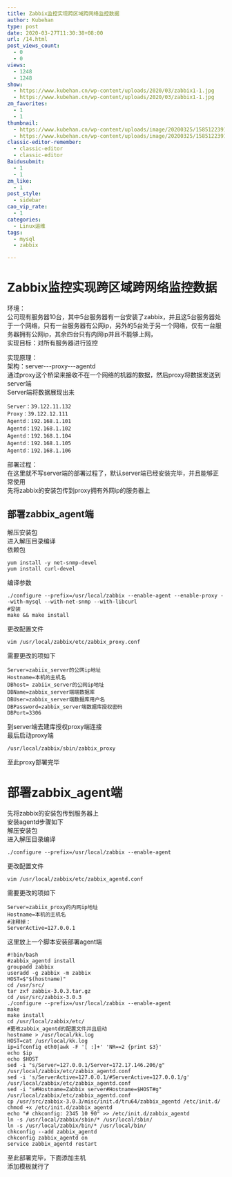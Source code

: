 ```yaml
---
title: Zabbix监控实现跨区域跨网络监控数据
author: Kubehan
type: post
date: 2020-03-27T11:30:38+08:00
url: /14.html
post_views_count:
  - 0
  - 0
views:
  - 1248
  - 1248
show:
  - https://www.kubehan.cn/wp-content/uploads/2020/03/zabbix1-1.jpg
  - https://www.kubehan.cn/wp-content/uploads/2020/03/zabbix1-1.jpg
zm_favorites:
  - 1
  - 1
thumbnail:
  - https://www.kubehan.cn/wp-content/uploads/image/20200325/1585122391732212.png
  - https://www.kubehan.cn/wp-content/uploads/image/20200325/1585122391732212.png
classic-editor-remember:
  - classic-editor
  - classic-editor
Baidusubmit:
  - 1
  - 1
zm_like:
  - 1
post_style:
  - sidebar
cao_vip_rate:
  - 1
categories:
  - Linux运维
tags:
  - mysql
  - zabbix

---
```

# Zabbix监控实现跨区域跨网络监控数据

环境：  
公司现有服务器10台，其中5台服务器有一台安装了zabbix，并且这5台服务器处于一个网络，只有一台服务器有公网ip，另外的5台处于另一个网络，仅有一台服务器拥有公网ip，其余四台只有内网ip并且不能够上网，  
实现目标：对所有服务器进行监控

实现原理：  
架构：server\---proxy\---agentd  
通过proxy这个桥梁来接收不在一个网络的机器的数据，然后proxy将数据发送到server端  
Server端将数据展现出来

<pre><code class="language-shell">Server：39.122.11.132
Proxy：39.122.12.111
Agentd：192.168.1.101
Agentd：192.168.1.102
Agentd：192.168.1.104
Agentd：192.168.1.105
Agentd：192.168.1.106</code></pre>

部署过程：  
在这里就不写server端的部署过程了，默认server端已经安装完毕，并且能够正常使用  
先将zabbix的安装包传到proxy拥有外网ip的服务器上

## 部署zabbix_agent端

解压安装包  
进入解压目录编译  
依赖包

<pre><code class="language-shell">yum install -y net-snmp-devel
yum install curl-devel</code></pre>

编译参数

<pre><code class="language-shell">./configure --prefix=/usr/local/zabbix --enable-agent --enable-proxy --with-mysql --with-net-snmp --with-libcurl
#安装
make && make install</code></pre>

更改配置文件

<pre><code class="language-shell">vim /usr/local/zabbix/etc/zabbix_proxy.conf</code></pre>

需要更改的项如下

<pre><code class="language-shell">Server=zabiix_server的公网ip地址
Hostname=本机的主机名
DBhost= zabiix_server的公网ip地址
DBName=zabbix_server端端数据库
DBUser=zabbix_server端数据库用户名
DBPassword=zabbix_server端数据库授权密码
DBPort=3306</code></pre>

到server端去建库授权proxy端连接  
最后启动proxy端

<pre><code class="language-shell">/usr/local/zabbix/sbin/zabbix_proxy</code></pre>

至此proxy部署完毕

# 部署zabbix_agent端

先将zabbix的安装包传到服务器上  
安装agentd步骤如下  
解压安装包  
进入解压目录编译

<pre><code class="language-shell">./configure --prefix=/usr/local/zabbix --enable-agent</code></pre>

更改配置文件

<pre><code class="language-shell">vim /usr/local/zabbix/etc/zabbix_agentd.conf</code></pre>

需要更改的项如下

<pre><code class="language-shell">Server=zabiix_proxy的内网ip地址
Hostname=本机的主机名
#注释掉：
ServerActive=127.0.0.1</code></pre>

这里放上一个脚本安装部署agent端

<pre><code class="language-shell">#!bin/bash
#zabbix_agentd install
groupadd zabbix
useradd -g zabbix -m zabbix
HOST=$"$(hostname)"
cd /usr/src/
tar zxf zabbix-3.0.3.tar.gz
cd /usr/src/zabbix-3.0.3
./configure --prefix=/usr/local/zabbix --enable-agent
make
make install
cd /usr/local/zabbix/etc/
#更改zabbix_agentd的配置文件并且启动
hostname &gt; /usr/local/kk.log
HOST=cat /usr/local/kk.log
ip=ifconfig eth0|awk -F &#039;[ :]+&#039; &#039;NR==2 {print $3}&#039;
echo $ip
echo $HOST
sed -i "s/Server=127.0.0.1/Server=172.17.146.206/g" /usr/local/zabbix/etc/zabbix_agentd.conf
sed -i &#039;s/ServerActive=127.0.0.1/#ServerActive=127.0.0.1/g&#039; /usr/local/zabbix/etc/zabbix_agentd.conf
sed -i "s#Hostname=Zabbix server#Hostname=$HOST#g"  /usr/local/zabbix/etc/zabbix_agentd.conf
cp /usr/src/zabbix-3.0.3/misc/init.d/tru64/zabbix_agentd /etc/init.d/
chmod +x /etc/init.d/zabbix_agentd
echo "# chkconfig: 2345 10 90" &gt;&gt; /etc/init.d/zabbix_agentd
ln -s /usr/local/zabbix/sbin/* /usr/local/sbin/
ln -s /usr/local/zabbix/bin/* /usr/local/bin/
chkconfig --add zabbix_agentd
chkconfig zabbix_agentd on
service zabbix_agentd restart</code></pre>

至此部署完毕，下面添加主机  
添加模板就行了